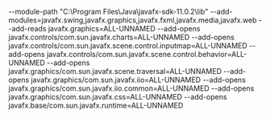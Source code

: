 --module-path "C:\Program Files\Java\javafx-sdk-11.0.2\lib" --add-modules=javafx.swing,javafx.graphics,javafx.fxml,javafx.media,javafx.web --add-reads javafx.graphics=ALL-UNNAMED --add-opens javafx.controls/com.sun.javafx.charts=ALL-UNNAMED --add-opens javafx.controls/com.sun.javafx.scene.control.inputmap=ALL-UNNAMED --add-opens javafx.controls/com.sun.javafx.scene.control.behavior=ALL-UNNAMED --add-opens javafx.graphics/com.sun.javafx.scene.traversal=ALL-UNNAMED --add-opens javafx.graphics/com.sun.javafx.iio=ALL-UNNAMED --add-opens javafx.graphics/com.sun.javafx.iio.common=ALL-UNNAMED --add-opens javafx.graphics/com.sun.javafx.css=ALL-UNNAMED --add-opens javafx.base/com.sun.javafx.runtime=ALL-UNNAMED